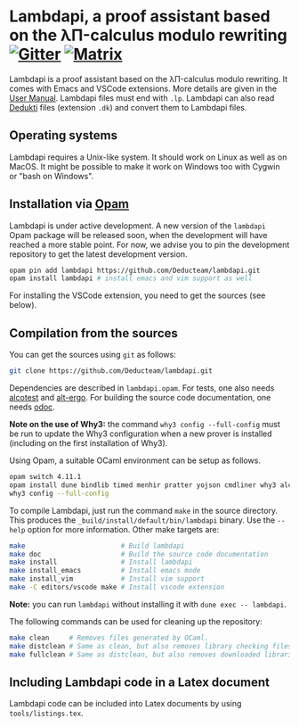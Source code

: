 Lambdapi, a proof assistant based on the λΠ-calculus modulo rewriting [![Gitter][gitter-badge]][gitter-link] [![Matrix][matrix-badge]][matrix-link]
=====================================================================

Lambdapi is a proof assistant based on the λΠ-calculus modulo
rewriting. It comes with Emacs and VSCode extensions. More details
are given in the [User Manual](https://lambdapi.readthedocs.io).
Lambdapi files must end with `.lp`. Lambdapi can also read
[Dedukti](https://deducteam.github.io/) files (extension `.dk`) and
convert them to Lambdapi files.

Operating systems
-----------------

Lambdapi requires a Unix-like system. It should work on Linux as well as on
MacOS. It might be possible to make it work on Windows too with Cygwin or
"bash on Windows".

Installation via [Opam](http://opam.ocaml.org/)
---------------------

Lambdapi is under active development. A new version of the `lambdapi`
Opam package will be released soon, when the development will have reached a
more stable point. For now, we advise you to pin the development
repository to get the latest development version.
```bash
opam pin add lambdapi https://github.com/Deducteam/lambdapi.git
opam install lambdapi # install emacs and vim support as well
```
For installing the VSCode extension, you need to get the sources (see below).

Compilation from the sources
----------------------------

You can get the sources using `git` as follows:
```bash
git clone https://github.com/Deducteam/lambdapi.git
```

Dependencies are described in `lambdapi.opam`. For tests, one also
needs [alcotest](https://github.com/mirage/alcotest) and
[alt-ergo](https://alt-ergo.ocamlpro.com/). For building the
source code documentation, one needs
[odoc](https://github.com/ocaml/odoc).

**Note on the use of Why3:** the command `why3 config --full-config`
must be run to update the Why3 configuration when a new prover is
installed (including on the first installation of Why3).

Using Opam, a suitable OCaml environment can be setup as follows.
```bash
opam switch 4.11.1
opam install dune bindlib timed menhir pratter yojson cmdliner why3 alcotest alt-ergo odoc
why3 config --full-config
```

To compile Lambdapi, just run the command `make` in the source directory.
This produces the `_build/install/default/bin/lambdapi` binary.
Use the `--help` option for more information. Other make targets are:

```bash
make                        # Build lambdapi
make doc                    # Build the source code documentation
make install                # Install lambdapi
make install_emacs          # Install emacs mode
make install_vim            # Install vim support
make -C editors/vscode make # Install vscode extension
```

**Note:** you can run `lambdapi` without installing it with `dune exec -- lambdapi`.

The following commands can be used for cleaning up the repository:
```bash
make clean     # Removes files generated by OCaml.
make distclean # Same as clean, but also removes library checking files.
make fullclean # Same as distclean, but also removes downloaded libraries.
```

Including Lambdapi code in a Latex document
-------------------------------------------

Lambdapi code can be included into Latex documents by using
`tools/listings.tex`.

[gitter-badge]: https://badges.gitter.im/Deducteam/lambdapi.svg
[gitter-link]: https://gitter.im/Deducteam/lambdapi
[matrix-badge]: http://strk.kbt.io/tmp/matrix_badge.svg
[matrix-link]: https://riot.im/app/#/room/#lambdapi:matrix.org
